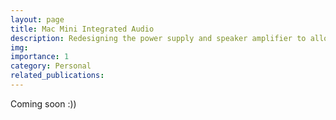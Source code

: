 ```yaml
---
layout: page
title: Mac Mini Integrated Audio
description: Redesigning the power supply and speaker amplifier to allow a louder and higher-quality integrated speaker to replace the existing internal speaker in a Mac Mini M1 computer.
img: 
importance: 1
category: Personal
related_publications:
---
```

Coming soon :))
